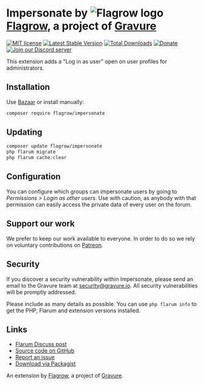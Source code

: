 # Impersonate by ![Flagrow logo](https://avatars0.githubusercontent.com/u/16413865?v=3&s=20) [Flagrow](https://discuss.flarum.org/d/1832-flagrow-extension-developer-group), a project of [Gravure](https://gravure.io/)

[![MIT license](https://img.shields.io/badge/license-MIT-blue.svg)](https://github.com/flagrow/impersonate/blob/master/LICENSE.md) [![Latest Stable Version](https://img.shields.io/packagist/v/flagrow/impersonate.svg)](https://packagist.org/packages/flagrow/impersonate) [![Total Downloads](https://img.shields.io/packagist/dt/flagrow/impersonate.svg)](https://packagist.org/packages/flagrow/impersonate) [![Donate](https://img.shields.io/badge/patreon-support-yellow.svg)](https://www.patreon.com/flagrow) [![Join our Discord server](https://discordapp.com/api/guilds/240489109041315840/embed.png)](https://flagrow.io/join-discord)

This extension adds a "Log in as user" open on user profiles for administrators.

## Installation

Use [Bazaar](https://discuss.flarum.org/d/5151-flagrow-bazaar-the-extension-marketplace) or install manually:

```bash
composer require flagrow/impersonate
```

## Updating

```bash
composer update flagrow/impersonate
php flarum migrate
php flarum cache:clear
```

## Configuration

You can configure which groups can impersonate users by going to *Permissions > Login as other users*.
Use with caution, as anybody with that permission can easily access the private data of every user on the forum.

## Support our work

We prefer to keep our work available to everyone.
In order to do so we rely on voluntary contributions on [Patreon](https://www.patreon.com/flagrow).

## Security

If you discover a security vulnerability within Impersonate, please send an email to the Gravure team at security@gravure.io. All security vulnerabilities will be promptly addressed.

Please include as many details as possible. You can use `php flarum info` to get the PHP, Flarum and extension versions installed.

## Links

- [Flarum Discuss post](https://discuss.flarum.org/d/9868-flagrow-impersonate-login-as-other-users)
- [Source code on GitHub](https://github.com/flagrow/impersonate)
- [Report an issue](https://github.com/flagrow/impersonate/issues)
- [Download via Packagist](https://packagist.org/packages/flagrow/impersonate)

An extension by [Flagrow](https://flagrow.io/), a project of [Gravure](https://gravure.io/).
